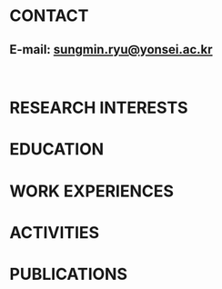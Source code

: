 # CONTACT

## E-mail: sungmin.ryu@yonsei.ac.kr
&nbsp;

# RESEARCH INTERESTS

# EDUCATION

# WORK EXPERIENCES

# ACTIVITIES

# PUBLICATIONS